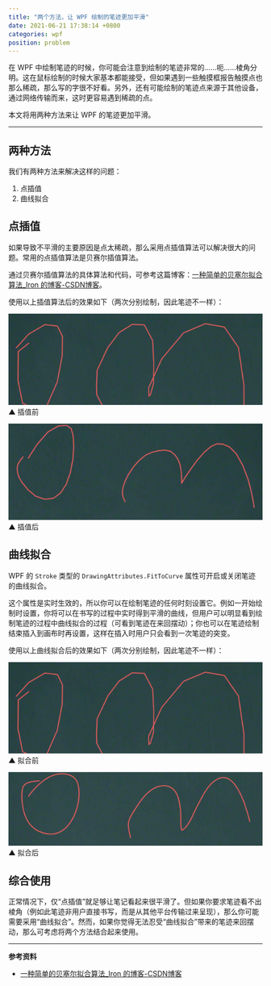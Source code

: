 ```yaml
---
title: "两个方法，让 WPF 绘制的笔迹更加平滑"
date: 2021-06-21 17:38:14 +0800
categories: wpf
position: problem
---
```


在 WPF 中绘制笔迹的时候，你可能会注意到绘制的笔迹非常的……呃……棱角分明。这在鼠标绘制的时候大家基本都能接受，但如果遇到一些触摸框报告触摸点也那么稀疏，那么写的字很不好看。另外，还有可能绘制的笔迹点来源于其他设备，通过网络传输而来，这时更容易遇到稀疏的点。

本文将用两种方法来让 WPF 的笔迹更加平滑。

---

<div id="toc"></div>

## 两种方法

我们有两种方法来解决这样的问题：

1. 点插值
2. 曲线拟合

## 点插值

如果导致不平滑的主要原因是点太稀疏，那么采用点插值算法可以解决很大的问题。常用的点插值算法是贝赛尔插值算法。

通过贝赛尔插值算法的具体算法和代码，可参考这篇博客：[一种简单的贝塞尔拟合算法_Iron 的博客-CSDN博客](https://blog.csdn.net/Iron_Ye/article/details/82949401)。

使用以上插值算法后的效果如下（两次分别绘制，因此笔迹不一样）：

![插值前](/static/posts/2021-06-21-17-36-55.png)  
▲ 插值前

![插值后](/static/posts/2021-06-21-17-37-24.png)  
▲ 插值后

## 曲线拟合

WPF 的 `Stroke` 类型的 `DrawingAttributes.FitToCurve` 属性可开启或关闭笔迹的曲线拟合。

这个属性是实时生效的，所以你可以在绘制笔迹的任何时刻设置它。例如一开始绘制时设置，你将可以在书写的过程中实时得到平滑的曲线，但用户可以明显看到绘制笔迹的过程中曲线拟合的过程（可看到笔迹在来回摆动）；你也可以在笔迹绘制结束插入到画布时再设置，这样在插入时用户只会看到一次笔迹的突变。

使用以上曲线拟合后的效果如下（两次分别绘制，因此笔迹不一样）：

![拟合前](/static/posts/2021-06-21-17-36-55.png)  
▲ 拟合前

![拟合后](/static/posts/2021-06-21-17-37-53.png)  
▲ 拟合后

## 综合使用

正常情况下，仅“点插值”就足够让笔记看起来很平滑了。但如果你要求笔迹看不出棱角（例如此笔迹非用户直接书写，而是从其他平台传输过来呈现），那么你可能需要采用“曲线拟合”。然而，如果你觉得无法忍受“曲线拟合”带来的笔迹来回摆动，那么可考虑将两个方法结合起来使用。

---

**参考资料**

- [一种简单的贝塞尔拟合算法_Iron 的博客-CSDN博客](https://blog.csdn.net/Iron_Ye/article/details/82949401)
